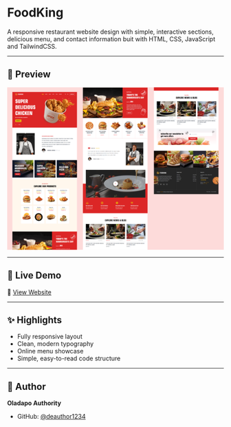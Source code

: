 # FoodKing

A responsive restaurant website design with simple, interactive sections, delicious menu, and contact information buit with HTML, CSS, JavaScript and TailwindCSS.

---

## 📸 Preview

![Preview](./Preview.png)  

---

## 🚀 Live Demo
🔗 [View Website](https://foodkingproject.netlify.app/)

---

## ✨ Highlights
- Fully responsive layout
- Clean, modern typography
- Online menu showcase
- Simple, easy-to-read code structure

---

## 👤 Author
**Oladapo Authority**  
- GitHub: [@deauthor1234](https://github.com/deauthor1234)
